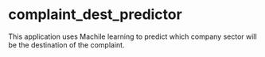 # complaint_dest_predictor

This application uses Machile learning to predict which company sector will be the destination of the complaint.
